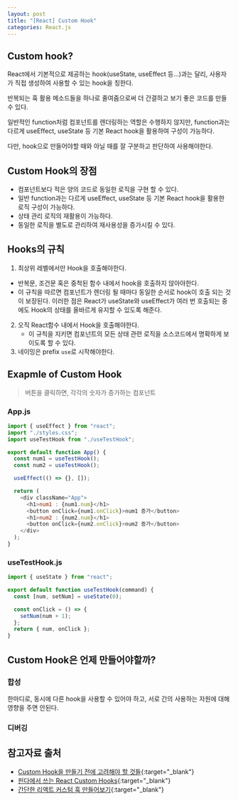 ```yaml
---
layout: post
title: "[React] Custom Hook"
categories: React.js
---
```

## Custom hook?
React에서 기본적으로 제공하는 hook(useState, useEffect 등...)과는 달리, 사용자가 직접 생성하여 사용할 수 있는 hook을 칭한다.

반복되는 훅 활용 메소드들을 하나로 줄여줌으로써 더 간결하고 보기 좋은 코드를 만들 수 있다.

일반적인 function처럼 컴포넌트를 렌더링하는 역할은 수행하지 않지만, function과는 다르게 useEffect, useState 등 기본 React hook을 활용하여 구성이 가능하다.

다만, hook으로 만들어야할 때와 아닐 때를 잘 구분하고 판단하여 사용해야한다.

## Custom Hook의 장점
- 컴포넌트보다 적은 양의 코드로 동일한 로직을 구현 할 수 있다.
- 일반 function과는 다르게 useEffect, useState 등 기본 React hook을 활용한 로직 구성이 가능하다.
- 상태 관리 로직의 재활용이 가능하다.
- 동일한 로직을 별도로 관리하여 재사용성을 증가시킬 수 있다.

## Hooks의 규칙
1. 최상위 레벨에서만 Hook을 호출해야한다.
  - 반복문, 조건문 혹은 중척된 함수 내에서 hook을 호출하지 않아야한다.
  - 이 규칙을 따르면 컴포넌트가 렌더링 될 때마다 동일한 순서로 hook이 호출 되는 것이 보장된다. 이러한 점은 React가 useState와 useEffect가 여러 번 호출되는 중에도 Hook의 상태를 올바르게 유지할 수 있도록 해준다.
2. 오직 React함수 내에서 Hook을 호출해야한다.
   - 이 규칙을 지키면 컴포넌트의 모든 상태 관련 로직을 소스코드에서 명확하게 보이도록 할 수 있다.
3. 네이밍은 prefix `use`로 시작해야한다.

## Exapmle of Custom Hook
> 버튼을 클릭하면, 각각의 숫자가 증가하는 컴포넌트

### App.js
```javascript
import { useEffect } from "react";
import "./styles.css";
import useTestHook from "./useTestHook";

export default function App() {
  const num1 = useTestHook();
  const num2 = useTestHook();

  useEffect(() => {}, []);

  return (
    <div className="App">
      <h1>num1 : {num1.num}</h1>
      <button onClick={num1.onClick}>num1 증가</button>
      <h1>num2 : {num2.num}</h1>
      <button onClick={num2.onClick}>num2 증가</button>
    </div>
  );
}
```

### useTestHook.js
```javascript
import { useState } from "react";

export default function useTestHook(command) {
  const [num, setNum] = useState(0);

  const onClick = () => {
    setNum(num + 1);
  };
  return { num, onClick };
}
```

## Custom Hook은 언제 만들어야할까?
### 합성
한마디로, 동시에 다른 hook을 사용할 수 있어야 하고, 서로 간의 사용하는 자원에 대해 영향을 주면 안된다.

### 디버깅


## 참고자료 출처
- [Custom Hook을 만들기 전에 고려해야 할 것들](https://leego.tistory.com/entry/React-Custom-hook%EC%9D%84-%EB%A7%8C%EB%93%A4%EA%B8%B0-%EC%A0%84%EC%97%90-%EA%B3%A0%EB%A0%A4%ED%95%B4%EC%95%BC-%ED%95%A0-%EA%B2%83%EB%93%A4#%EB%--%A-%EC%--%B-%EA%B-%--%EB%A-%B-%EC%--%-C%F-%-F%-A%AA){:target="\_blank"}
- [핀다에서 쓰는 React Custom Hooks](https://medium.com/finda-tech/%ED%95%80%EB%8B%A4%EC%97%90%EC%84%9C-%EC%93%B0%EB%8A%94-react-custom-hooks-1a732ce949a5){:target="\_blank"}
- [간단한 리액트 커스텀 훅 만들어보기](https://nukw0n-dev.tistory.com/29){:target="\_blank"}
